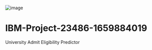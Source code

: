 ![image](https://user-images.githubusercontent.com/115606971/196098281-8d1455a3-a637-4573-ad9a-2103473e7fd3.png)




# IBM-Project-23486-1659884019
University Admit Eligibility Predictor
